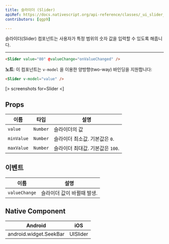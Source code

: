 ```yaml
---
title: 슬라이더 (Slider)
apiRef: https://docs.nativescript.org/api-reference/classes/_ui_slider_.slider
contributors: [qgp9]

---
```


슬라이더(Slider) 컴포넌트는 사용자가 특정 범위의 숫자 값을 입력할 수 있도록 해줍니다.

---

```html
<Slider value="80" @valueChange="onValueChanged" />
```

**노트**: 이 컴포넌트는 `v-model` 을 이용한 양방향(two-way) 바인딩을 지원합니다:

```html
<Slider v-model="value" />
```

[> screenshots for=Slider <]

## Props

| 이름 | 타입 | 설명 |
|------|------|-------------|
| `value` | `Number` | 슬라이더의 값
| `minValue` | `Number` | 슬라이더 최소값. 기본값은 `0`.
| `maxValue` | `Number` | 슬라이더 최대값. 기본값은 `100`.

## 이벤트

| 이름 | 설명 |
|------|-------------|
| `valueChange`| 슬라이더 값이 바뀔때 발생.

## Native Component

| Android | iOS |
|---------|-----|
| android.widget.SeekBar | UISlider
